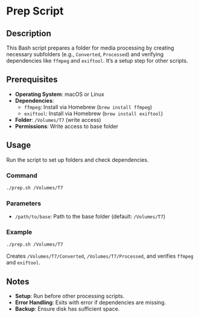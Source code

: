 # Prep Script

## Description
This Bash script prepares a folder for media processing by creating necessary subfolders (e.g., `Converted`, `Processed`) and verifying dependencies like `ffmpeg` and `exiftool`. It’s a setup step for other scripts.

## Prerequisites
- **Operating System**: macOS or Linux
- **Dependencies**:
  - `ffmpeg`: Install via Homebrew (`brew install ffmpeg`)
  - `exiftool`: Install via Homebrew (`brew install exiftool`)
- **Folder**: `/Volumes/T7` (write access)
- **Permissions**: Write access to base folder

## Usage
Run the script to set up folders and check dependencies.

### Command
```bash
./prep.sh /Volumes/T7
```

### Parameters
- `/path/to/base`: Path to the base folder (default: `/Volumes/T7`)

### Example
```bash
./prep.sh /Volumes/T7
```
Creates `/Volumes/T7/Converted`, `/Volumes/T7/Processed`, and verifies `ffmpeg` and `exiftool`.

## Notes
- **Setup**: Run before other processing scripts.
- **Error Handling**: Exits with error if dependencies are missing.
- **Backup**: Ensure disk has sufficient space.